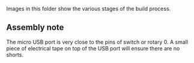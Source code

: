 Images in this folder show the various stages of the build process.

## Assembly note
The micro USB port is very close to the pins of switch or rotary 0.  A small piece of electrical tape on top of the USB port will ensure there are no shorts.

